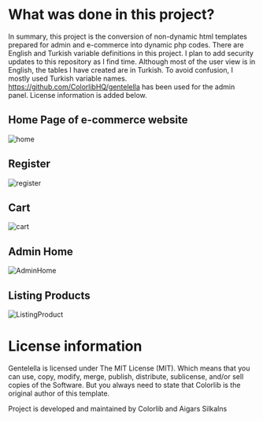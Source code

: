 <h1>What was done in this project? </h1>

In summary, this project is the conversion of non-dynamic html templates prepared for admin and e-commerce into dynamic php codes. There are English and Turkish variable definitions in this project. I plan to add security updates to this repository as I find time. Although most of the user view is in English, the tables I have created are in Turkish. To avoid confusion, I mostly used Turkish variable names. https://github.com/ColorlibHQ/gentelella has been used for the admin panel. License information is added below.

<h2>Home Page of e-commerce website</h2>

![home](https://i.hizliresim.com/XoCVsY.png)

<h2>Register</h2>

![register](https://i.hizliresim.com/h4qbRF.png)

<h2>Cart</h2>

![cart](https://i.hizliresim.com/o1yGAi.png)

<h2>Admin Home</h2>

![AdminHome](https://i.hizliresim.com/BfidQI.png)

<h2>Listing Products</h2>

![ListingProduct](https://i.hizliresim.com/iBfplH.png)





<h1>License information </h1>

Gentelella is licensed under The MIT License (MIT). Which means that you can use, copy, modify, merge, publish, distribute, sublicense, and/or sell copies of the Software. But you always need to state that Colorlib is the original author of this template.

Project is developed and maintained by Colorlib and Aigars Silkalns
